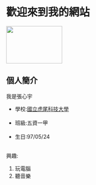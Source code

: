 <html lang="en">
<head>
    <meta charset="UTF-8">
    <meta name="viewport" content="width=device-width, initial-scale=1.0">
    <title>51215116張心宇</title>
</head>
<body>
    <h1>歡迎來到我的網站</h1>
    <img src="https://upload.wikimedia.org/wikipedia/zh/thumb/1/18/National_Formosa_University_seal.svg/200px-National_Formosa_University_seal.svg.png" width="150" height="100>
0">
    <h2>個人簡介</h2>
    <p>我是張心宇<br>
    <ul>
<li>學校:<a href="https://www.nfu.edu.tw/zh/" target="_blank">國立虎尾科技大學<a></li><br/>
<li>班級:五資一甲</li><br/>
<li>生日:97/05/24</li><br/>
    </ul>    
    </p>
    興趣:<br/>
    <ol>
    <li>玩電腦</li>
    <li>聽音樂</li>
    </ol>
</html>
